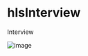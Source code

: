 # hlsInterview
Interview


![image](https://github.com/AnhTaiNguyen/hlsInterview/assets/72351108/07ddcfe3-fce9-4347-94e8-f01dd71a0f18)
